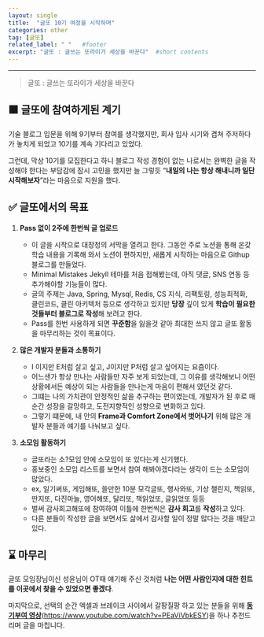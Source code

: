 ```yaml
---
layout: single                    
title:  "글또 10기 여정을 시작하며"    
categories: other          
tag: [글또]
related_label: " "   #footer
excerpt: "글또 : 글쓰는 또라이가 세상을 바꾼다"  #short contents
---
```


<hr>

> 글또 : 글쓰는 또라이가 세상을 바꾼다


## ⬛ 글또에 참여하게된 계기

기술 블로그 입문을 위해 9기부터 참여를 생각했지만, 회사 입사 시기와 겹쳐 주저하다가 놓치게 되었고 10기를 계속 기다리고 있었다.

그런데, 막상 10기를 모집한다고 하니 블로그 작성 경험이 없는 나로서는 완벽한 글을 작성해야 한다는 부담감에 잠시 고민을 했지만 늘 그렇듯 “**내일의 나는 항상 해내니까 일단 시작해보자**”라는 마음으로 지원을 했다.



## ✅ 글또에서의 목표

1. **Pass 없이 2주에 한번씩 글 업로드**
    - 이 글을 시작으로 대장정의 서막을 열려고 한다. 그동안 주로 노션을 통해 온갖 학습 내용을 기록해 와서 노션이 편하지만, 새롭게 시작하는 마음으로 Githup 블로그를 만들었다.
    - Minimal Mistakes Jekyll 테마를 처음 접해봤는데, 아직 댓글, SNS 연동 등 추가해야할 기능들이 많다.
    - 글의 주제는 Java, Spring, Mysql, Redis, CS 지식, 리팩토링, 성능최적화, 클린코드, 클린 아키텍처 등으로 생각하고 있지만 **당장** 깊이 있게 **학습이 필요한 것들부터 블로그로 작성**해 보려고 한다.
    - Pass를 한번 사용하게 되면 **꾸준함**을 잃을것 같아 최대한 쓰지 않고 글또 활동을 마무리하는 것이 목표이다.

1. **많은 개발자 분들과 소통하기**
    - I 이지만 E처럼 살고 싶고, J이지만 P처럼 살고 싶어지는 요즘이다.
    - 어느샌가 항상 만나는 사람들만 자주 보게 되었는데, 그 이유를 생각해보니 어떤 상황에서든 예상이 되는 사람들을 만나는게 마음이 편해서 였던것 같다.
    - 그떄는 나의 가치관이 안정적인 삶을 추구하는 편이였는데, 개발자가 된 후로 매 순간 성장을 갈망하고, 도전지향적인 성향으로 변화하고 있다.
    - 그렇기 떄문에, 내 안의 **Frame과 Comfort Zone에서 벗어나기** 위해 많은 개발자 분들과 얘기를 나눠보고 싶다.

1. **소모임 활동하기**
    - 글또라는 소?모임 안에 소모임이 또 있다는게 신기했다.
    - 홍보중인 소모임 리스트를 보면서 참여 해봐야겠다라는 생각이 드는 소모임이 많았다.
    - ex,  일기써또, 게임해또, 쓸만한 10분 모각글또, 행사와또, 기상 챌린지, 책읽또, 딴지또, 다진마늘, 영어해또, 달리또, 책읽었또, 글읽었또 등등
    - 벌써 감사회고해또에 참여하여 이틀에 한번씩은 **감사 회고**를 **작성**하고 있다.
    - 다른 분들이 작성한 글을 보면서도 삶에서 감사할 일이 정말 많다는 것을 깨닫고 있다.


## ⌛ 마무리

글또 모임장님이신 성윤님이 OT때 얘기해 주신 것처럼 **나는 어떤 사람인지에 대한 힌트를 이곳에서 찾을 수 있었으면 좋겠다**.

마지막으로, 선택의 순간 엑셀과 브레이크 사이에서 갈팡질팡 하고 있는 분들을 위해 [**동기부여 영상**](https://www.youtube.com/watch?v=PEaViVbkESY)(https://www.youtube.com/watch?v=PEaViVbkESY)을 하나 추천드리며 글을 마칩니다.



